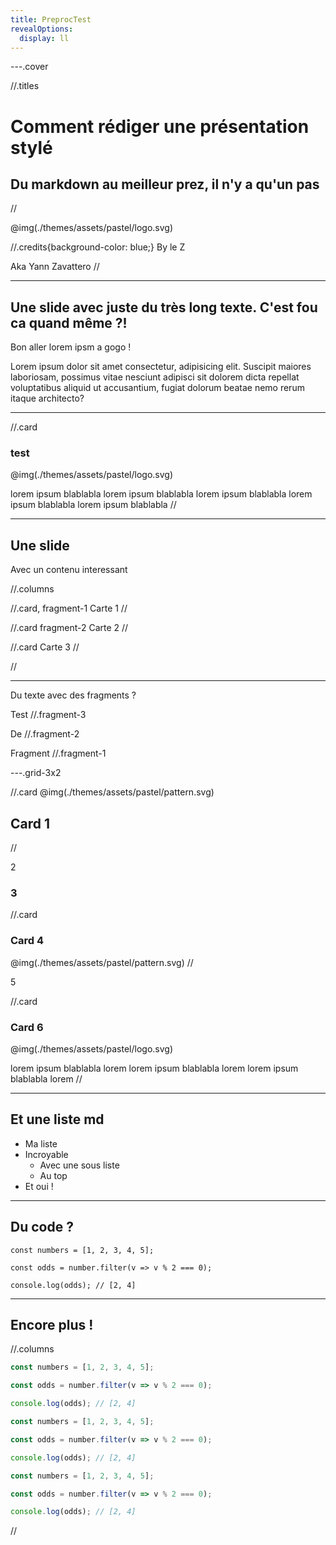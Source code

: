 ```yaml
---
title: PreprocTest
revealOptions: 
  display: ll
---
```


---.cover

//.titles

# Comment rédiger une présentation stylé

## Du markdown au meilleur prez, il n'y a qu'un pas

//

@img(./themes/assets/pastel/logo.svg)

//.credits{background-color: blue;}
By le Z

Aka Yann Zavattero
//

---

## Une slide avec juste du très long texte. C'est fou ca quand même ?!

Bon aller lorem ipsm a gogo !

Lorem ipsum dolor sit amet consectetur, adipisicing elit. Suscipit maiores laboriosam, possimus vitae nesciunt adipisci sit dolorem dicta repellat voluptatibus aliquid ut accusantium, fugiat dolorum beatae nemo rerum itaque architecto?

---

//.card

### test

@img(./themes/assets/pastel/logo.svg)

lorem ipsum blablabla lorem ipsum blablabla lorem ipsum blablabla lorem ipsum blablabla lorem ipsum blablabla
//

----

## Une slide

Avec un contenu interessant

//.columns

//.card, fragment-1
Carte 1
//

//.card fragment-2
Carte 2
//

//.card
Carte 3
//

//

---

Du texte avec des fragments ?

Test //.fragment-3

De //.fragment-2

Fragment //.fragment-1

---.grid-3x2

//.card
@img(./themes/assets/pastel/pattern.svg)

## Card 1

//

2

### 3

//.card

### Card 4

@img(./themes/assets/pastel/pattern.svg)
//

5

//.card

### Card 6

@img(./themes/assets/pastel/logo.svg)

lorem ipsum blablabla lorem
lorem ipsum blablabla lorem
lorem ipsum blablabla lorem
//

----

## Et une liste md

- Ma liste
- Incroyable
  - Avec une sous liste
  - Au top
- Et oui !

---

## Du code ?

```js[|1|3|5|]
const numbers = [1, 2, 3, 4, 5];

const odds = number.filter(v => v % 2 === 0);

console.log(odds); // [2, 4]
```

---

## Encore plus !

//.columns

```js
const numbers = [1, 2, 3, 4, 5];

const odds = number.filter(v => v % 2 === 0);

console.log(odds); // [2, 4]
```

```js
const numbers = [1, 2, 3, 4, 5];

const odds = number.filter(v => v % 2 === 0);

console.log(odds); // [2, 4]
```

```js
const numbers = [1, 2, 3, 4, 5];

const odds = number.filter(v => v % 2 === 0);

console.log(odds); // [2, 4]
```

//
